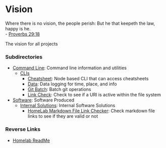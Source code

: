 # Vision
Where there is no vision, the people perish: But he that keepeth the law, happy is he. <br> - [Proverbs 29:18](https://my.bible.com/bible/1/PRO.29.18)

The vision for all projects

### Subdirectories
- [Command Line](./Command_Line/Command_Line.md): Command line information and utilities
	- [CLIs](./Command_Line/CLIs/CLIs.md)
		- [Cheatsheet](./Command_Line/CLIs/Cheatsheet.md): Node based CLI that can access cheatsheets
		- [Data](./Command_Line/CLIs/Data.md): Data logging for time, place, and info
		- [Git Batch](./Git_Batch.md): Batch git operations
		- [Link Check](./Link_Check.md): Check to see if a URI is active within the file system
- [Software](./Software/Software.md): Software Produced
	- [Internal Solutions](./Software/Internal_Solutions/Internal_Solutions.md): Internal Software Solutions
		- [HomeLab Markdown File Link Checker](./Software/Internal_Solutions/Link_Checker/Link_Checker.md): Check markdown file links to see if they are valid or not
### Reverse Links
- [Homelab ReadMe](../../README.md)